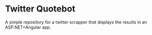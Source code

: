 # Twitter Quotebot

A simple repository for a twitter scrapper that displays the results in an ASP.NET+Angular app.
